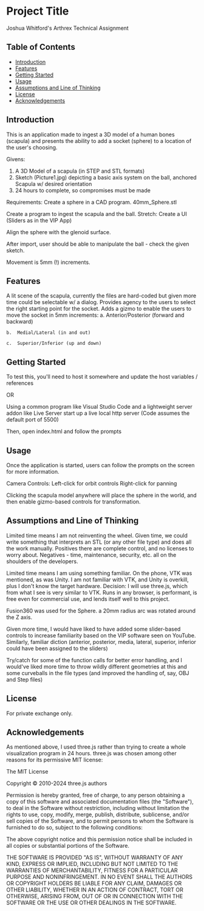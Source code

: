 # Project Title

Joshua Whitford's Arthrex Technical Assignment

## Table of Contents

- [Introduction](#introduction)
- [Features](#features)
- [Getting Started](#getting-started)
- [Usage](#usage)
- [Assumptions and Line of Thinking](#assumptions)
- [License](#license)
- [Acknowledgements](#acknowledgements)

## Introduction

This is an application made to ingest a 3D model of a human bones (scapula) and presents the ability to add a socket (sphere)
to a location of the user's choosing. 

Givens:
1. A 3D Model of a scapula (in STEP and STL formats)
2. Sketch (Picture1.jpg) depicting a basic axis system on the ball, anchored Scapula w/ desired orientation
3. 24 hours to complete, so compromises must be made

Requirements:
  Create a sphere in a CAD program.
    40mm_Sphere.stl

  Create a program to ingest the scapula and the ball.
    Stretch: Create a UI (Sliders as in the VIP App)

  Align the sphere with the glenoid surface.

  After import, user should be able to manipulate the ball - check the given sketch.

  Movement is 5mm (!) increments.

## Features

A lit scene of the scapula, currently the files are hard-coded but given more time could be selectable w/ a dialog.
Provides agency to the users to select the right starting point for the socket.
Adds a gizmo to enable the users to move the socket in 5mm increments:
    a.  Anterior/Posterior (forward and backward)

    b.  Medial/Lateral (in and out)

    c.  Superior/Inferior (up and down)

## Getting Started

To test this, you'll need to host it somewhere and update the host variables / references

OR

Using a common program like Visual Studio Code and a lightweight server addon like Live Server
start up a live local http server (Code assumes the default port of 5500)

Then, open index.html and follow the prompts

## Usage

Once the application is started, users can follow the prompts on the screen for more information.

Camera Controls:
  Left-click for orbit controls
  Right-click for panning

Clicking the scapula model anywhere will place the sphere in the world, and then enable gizmo-based controls for transformation.

## Assumptions and Line of Thinking

Limited time means I am not reinventing the wheel.
   Given time, we could write something that interprets an STL (or any other file type) and does all the work manually.
   Positives there are complete control, and no licenses to worry about.
   Negatives - time, maintenance, security, etc. all on the shoulders of the developers.

Limited time means I am using something familiar.
   On the phone, VTK was mentioned, as was Unity.
   I am not familiar with VTK, and Unity is overkill, plus I don't know the target hardware.
   Decision: I will use three.js, which from what I see is very similar to VTK.
   Runs in any browser, is performant, is free even for commercial use, and lends itself well to this project.

Fusion360 was used for the Sphere. a 20mm radius arc was rotated around the Z axis.

Given more time, I would have liked to have added some slider-based controls to increase familiarity based on the VIP software seen on YouTube. Similarly, familiar diction (anterior, posterior, media, lateral, superior, inferior could have been assigned to the sliders)

Try/catch for some of the function calls for better error handling, and I would've liked more time to throw wildly different geometries at this and some curveballs in the file types (and improved the handling of, say, OBJ and Step files)

## License

For private exchange only.

## Acknowledgements

As mentioned above, I used three.js rather than trying to create a whole visualization program in 24 hours.
three.js was chosen among other reasons for its permissive MIT license:

The MIT License

Copyright © 2010-2024 three.js authors

Permission is hereby granted, free of charge, to any person obtaining a copy
of this software and associated documentation files (the "Software"), to deal
in the Software without restriction, including without limitation the rights
to use, copy, modify, merge, publish, distribute, sublicense, and/or sell
copies of the Software, and to permit persons to whom the Software is
furnished to do so, subject to the following conditions:

The above copyright notice and this permission notice shall be included in
all copies or substantial portions of the Software.

THE SOFTWARE IS PROVIDED "AS IS", WITHOUT WARRANTY OF ANY KIND, EXPRESS OR
IMPLIED, INCLUDING BUT NOT LIMITED TO THE WARRANTIES OF MERCHANTABILITY,
FITNESS FOR A PARTICULAR PURPOSE AND NONINFRINGEMENT. IN NO EVENT SHALL THE
AUTHORS OR COPYRIGHT HOLDERS BE LIABLE FOR ANY CLAIM, DAMAGES OR OTHER
LIABILITY, WHETHER IN AN ACTION OF CONTRACT, TORT OR OTHERWISE, ARISING FROM,
OUT OF OR IN CONNECTION WITH THE SOFTWARE OR THE USE OR OTHER DEALINGS IN
THE SOFTWARE.




